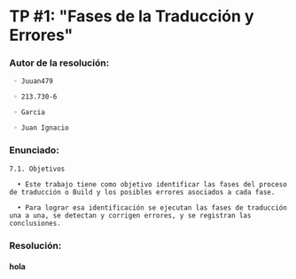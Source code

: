 # TP #1: "Fases de la Traducción y Errores"

### Autor de la resolución:
```
 ◦ Juuan479

 ◦ 213.730-6

 ◦ Garcia

 ◦ Juan Ignacio
```
### Enunciado:
```
7.1. Objetivos

  • Este trabajo tiene como objetivo identificar las fases del proceso de traducción o Build y los posibles errores asociados a cada fase.

  • Para lograr esa identificación se ejecutan las fases de traducción una a una, se detectan y corrigen errores, y se registran las conclusiones.
```
### Resolución:
#### hola
```



```
